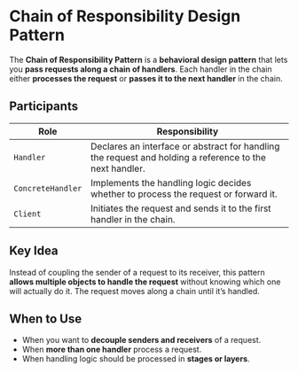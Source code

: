 # Chain of Responsibility Design Pattern

The **Chain of Responsibility Pattern** is a **behavioral design pattern** that lets you **pass requests along a chain of handlers**. Each handler in the chain either **processes the request** or **passes it to the next handler** in the chain.

## Participants

| Role       | Responsibility                                                                                          |
|------------|---------------------------------------------------------------------------------------------------------|
| `Handler`  | Declares an interface or abstract for handling the request and holding a reference to the next handler. |
| `ConcreteHandler` | Implements the handling logic decides whether to process the request or forward it.                     |
| `Client`   | Initiates the request and sends it to the first handler in the chain.                                   |

## Key Idea

Instead of coupling the sender of a request to its receiver, this pattern **allows multiple objects to handle the request** without knowing which one will actually do it. The request moves along a chain until it’s handled.

## When to Use

- When you want to **decouple senders and receivers** of a request.
- When **more than one handler** process a request.
- When handling logic should be processed in **stages or layers**.